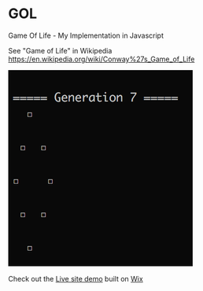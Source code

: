 # GOL
Game Of Life - My Implementation in Javascript

See "Game of Life" in Wikipedia https://en.wikipedia.org/wiki/Conway%27s_Game_of_Life

![Game of life Screenshot](https://github.com/nirgit/GOL/blob/master/gol.png?raw=true "Game of life Screenshot")

Check out the [Live site demo](https://nirm38.wixsite.com/gameoflife) built on [Wix](http://www.wix.com)

